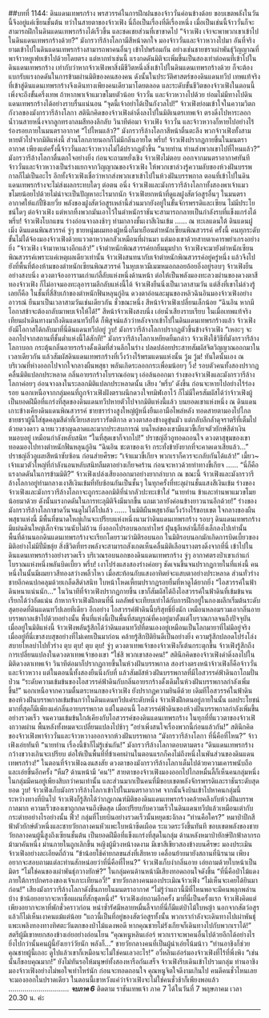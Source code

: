 ##บทที่ 1144: ดินแดนเทพรกร้าง
พรสวรรค์ในการฝึกฝนของจ้าววั่นค่อนข้างด้อย ขอบเขตพลังในวันนี้จึงอยู่แค่เซียนชั้นต้น
ทว่าในสายตาของจ้าวเฟิง นี่ถือเป็นเรื่องที่ดีเรื่องหนึ่ง เมื่อเป็นเช่นนี้จ้าววั่นก็จะสามารถฝึกในดินแดนเทพรกร้างได้เร็วขึ้น และชดเชยส่วนที่เขาขาดไป
“จ้าวเฟิง เจ้าจะพาพวกเขาเข้าไปในดินแดนเทพรกร้างด้วย?”
มังกรวารีล้างโลกามีสีหน้าตกใจ มองจ้าววั่นและจ้าวหวางไปมา
อันที่จริง ยามเข้าไปในดินแดนเทพรกร้างสามารถพาคนอื่นๆ เข้าไปพร้อมกัน อย่างเช่นชายชราเผ่าพันธุ์วิญญาณที่พาจ้าวหยูเฟยเข้าไปด้วยโดยตรง
แต่หากทำเช่นนี้ แรงกดดันมิติจะเพิ่มขึ้นเป็นสองเท่าต่อคนที่เข้าไปในดินแดนเทพรกร้าง
เท่ากับว่าหากจ้าวเฟิงพาสิ่งมีชีวิตหนึ่งสิ่งเข้าไปในดินแดนเทพรกร้างด้วย ก็จะต้องแบกรับแรงกดดันในการข้ามผ่านมิติของคนสองคน
ดังนั้นในประวัติศาสตร์ของดินแดนทวีป เทพแท้จริงที่เข้าสู่ดินแดนเทพรกร้างจึงเดินทางเพียงคนเดียวมาโดยตลอด
และระดับขั้นชีวิตของจ้าวเฟิงในตอนนี้เพิ่งจะถึงขั้นครึ่งเทพ ถ้าหากพาเจ้าแมวขโมยตัวน้อย จ้าววั่น และจ้าวหวางไปด้วย ย่อมไม่มีทางไปดินแดนเทพรกร้างได้อย่างราบรื่นแน่นอน
“จุดนี้เจ้าอย่าได้เป็นกังวลไป!”
จ้าวเฟิงย่อมเข้าใจในความวิตกกังวลของมังกรวารีล้างโลกา
สตินึกคิดของจ้าวเฟิงดำดิ่งลงไปในมิติเนตรเทพเจ้า ตรงดิ่งไปหาระลอกน้ำวนสายหนึ่งจากลูกทรงกลมสีทองลึกลับ
วินาทีต่อมา จ้าวเฟิง จ้าววั่น และจ้าวหวางก็หายไปอย่างไร้ร่องรอยภายในมนตราอากาศ
“ไปไหนแล้ว?”
มังกรวารีล้างโลกาสีหน้าตื่นตะลึง
พวกจ้าวเฟิงทั้งสามหายตัวไปจากมิติแห่งนี้ ส่วนโลกภายนอกก็ไม่มีกลิ่นอายใด
พรึ่บ!
จ้าวเฟิงปรากฏกายขึ้นในมนตราอากาศ เพียงแต่ครั้งนี้จ้าววั่นและจ้าวหวางไม่ได้ปรากฏตัวขึ้น
“นายท่าน ท่านส่งพวกเขาไปที่ไหนแล้ว?”
มังกรวารีล้างโลกาตื่นตกใจอย่างยิ่ง ก่อนจะถามหยั่งเชิง
จ้าวเฟิงไม่ตอบ ออกจากมนตราอากาศทันที
จ้าววั่นและจ้าวหวางเป็นร่างแยกจากวิญญาณของจ้าวเฟิง ให้พวกเขาล่วงรู้ความลับของห้วงฝันบรรพกาลก็ไม่เป็นอะไร
อีกทั้งจ้าวเฟิงเชื่อว่าหากส่งพวกเขาเข้าไปในห้วงฝันบรรพกาล ตอนที่เข้าไปในดินแดนเทพรกร้างจะไม่ส่งผลกระทบใดๆ ต่อตน
อนึ่ง จ้าวเฟิงและมังกรวารีล้างโลกาทั้งสองพาเจ้าแมวขโมยน้อยไปด้วยไม่น่าจะเป็นปัญหาอะไรมากนัก
จ้าวเฟิงยกหน้าที่ดูแลฝูงสัตว์อสูรอื่นๆ ในมนตราอากาศให้แก่ปี้ชิงเยวี่ย
พลังของฝูงสัตว์อสูรเหล่านี้ส่วนมากยังอยู่ในขั้นจักรพรรดิและเซียน ไม่มีประโยชน์ใดๆ ต่อจ้าวเฟิง แต่หากทิ้งพวกมันเอาไว้ในตำหนักราชันจะสามารถกลายเป็นกำลังรบที่แข็งแกร่งได้
พรึ่บ!
จ้าวเฟิงโบกแขน ร่างอ่อนจางลงช้าๆ ท่ามกลางชั้นเงาสีเงินเข้ม
……
ณ ทะเลแดนใต้ ดินแดนฝูเมิ่ง ดินแดนพิณสวรรค์
จู่ๆ ชายหนุ่มผมทองผู้หนึ่งก็มาเยือนตำหนักเซียนพิณสวรรค์
ครั้งนี้ คนทุกระดับขั้นไม่ได้จ้องมองจ้าวเฟิงด้วยแววตาหวาดกลัวเหมือนที่ผ่านมา แต่มองเขาด้วยสายตาเคารพยำเกรงอย่างยิ่ง
“จ้าวเฟิง เจ้ามาหานางอีกแล้ว!”
เจ้าตำหนักพิณสวรรค์ยกยิ้มมุมปาก
จ้าวเฟิงจะมายังตำหนักเซียนพิณสวรรค์เพราะแค่เหตุผลเดียวเท่านั้น
จ้าวเฟิงสนทนากับเจ้าตำหนักพิณสวรรค์อยู่ครู่หนึ่ง แล้วจึงไปยังที่พื้นที่ต้องห้ามของตำหนักเซียนพิณสวรรค์
ในหุบเหวมีเมฆหมอกลอยอ้อยอิ่งอยู่รอบๆ จ้าวเฟิงยืนอย่างสงบนิ่ง ดวงตาจ้องอารามเก่าแก่ลี้ลับแห่งหนึ่งด้านหน้า
ต่อให้เป็นพลังมองทะลวงผ่านของดวงตาสีทองจ้าวเฟิง ก็ไม่อาจมองทะลุอารามลึกลับแห่งนี้ได้
จ้าวเฟิงยืนนิ่งเป็นเวลาสามวัน
แต่สิ่งที่เขาไม่ล่วงรู้เลยก็คือ ในชั้นที่สี่สิบเก้าของตำหนักฟั่นหลุนกู่อิน ดวงตาอ่อนละมุนของหลิวฉินอินมองจ้าวเฟิงอย่างอาวรณ์ ยืนมาเป็นเวลาสามวันเช่นเดียวกัน
ชั่วขณะหนึ่ง สีหน้าจ้าวเฟิงเปลี่ยนเล็กน้อย
“ฉินอิน หากมีโอกาสข้าจะต้องกลับมาพบเจ้าให้ได้!”
สีหน้าจ้าวเฟิงสงบนิ่ง เอ่ยน้ำเสียงราบเรียบ
ในเมื่อเทพแท้จริงเทียนฝาเดินทางมาถึงดินแดนทวีปได้ ก็พิสูจน์แล้วว่าหลังจากเข้าไปในดินแดนเทพรกร้างแล้ว จ้าวเฟิงยังมีโอกาสได้กลับมาที่นี่ดินแดนทวีปอยู่
วูบ!
มังกรวารีล้างโลกาปรากฏตัวขึ้นข้างจ้าวเฟิง
“เหอะๆ จะออกไปจากสถานที่ชั้นต่ำแห่งนี้ได้สักที!”
มังกรวารีล้างโลกาเหยียดยิ้มกล่าว
จ้าวเฟิงใช้วิธีที่มังกรวารีล้างโลกาบอก กระตุ้นกลิ่นอายรกร้างดั้งเดิมที่ส่วนลึกในร่าง ปลดปล่อยประสาทสัมผัสจิตวิญญาณออกมาในเวลาเดียวกัน แล้วสัมผัสดินแดนเทพรกร้างที่เวิ้งว้างไร้พรมแดนแห่งนั้น
วู้ม วู้ม!
ทันใดนั้นเอง ณ บริเวณที่ห่างออกไปจากใจกลางผืนพสุธา พลันเกิดระลอกกระเพื่อมน้อยๆ
วิ้ง!
รอบตัวคนทั้งสองปรากฏคลื่นมิติแปลกประหลาด กลิ่นอายรกร้างโบราณอ่อนๆ เอ่อล้นออกมา
ร่างของจ้าวเฟิงและมังกรวารีล้างโลกาค่อยๆ อ่อนจางลงในระลอกมิติแปลกประหลาดนั้น เสียง ‘พรึ่บ’ ดังขึ้น ก่อนจะหายไปอย่างไร้ร่องรอย
นอกเหนือจากกลุ่มคนที่ถูกจ้าวเฟิงฝังตราผนึกดวงใจทมิฬเอาไว้ ก็ไม่มีใครสัมผัสได้ว่าจ้าวเฟิงผู้เป็นยอดฝีมือที่แกร่งที่สุดของดินแดนทวีปหายตัวไปจากมิติแห่งนี้แล้ว
บนยอดเขาแห่งหนึ่ง ณ ดินแดนเกาะข้างเคียงดินแดนพิณสวรรค์ ชายชราร่างสูงใหญ่ผู้หนึ่งยืนเอามือไพล่หลัง ทอดสายตามองไปไกล
ชายชราผู้นี้ใส่ชุดคลุมสีดำที่เงียบสงบราวรัตติกาล ดวงตาสองข้างดูขุ่นมัว แต่กลับลึกล้ำดุจราตรีที่เต็มไปด้วยดวงดาว ฉายแววชาญฉลาดและมากประสบการณ์
บนไหล่ของเขามีแมวขี้เกียจตัวยักษ์สีดำเงินหมอบอยู่ เหมือนกำลังหลับสนิท
“ในที่สุดเขาก็จากไป!”
ปราชญ์ลิ่วอูทอดถอนใจ
ดวงตาสุขุมของเขาทอดมองไปทางตำหนักฟั่นหลุนกู่อิน
“ฉินอิน ชะตาของเจ้า กระทั่งข้ายังยากที่จะคาดเดาเสียแล้ว…”
ปราชญ์ลิ่วอูเผยสีหน้าซับซ้อน ก่อนส่ายศีรษะ
“เจ้าแมวขี้เกียจ พวกเราก็ควรจะกลับกันได้แล้ว!”
เมี้ยว~
เจ้าแมวตัวใหญ่ที่กำลังนอนหลับสนิทลืมตาอย่างเกียจคร้าน ก่อนจะหาวด้วยท่าทางขี้เกียจ
……
“นี่ก็คือแรงกดดันในการข้ามมิติ?”
จ้าวเฟิงเปล่งเสียงออกมาอย่างยากลำบาก
ณ ขณะนี้ จ้าวเฟิงและมังกรวารีล้างโลกาอยู่ท่ามกลางเงาสีเงินเข้มที่ทับซ้อนกันเป็นชั้นๆ
ในทุกครั้งที่ทะลุผ่านชั้นแสงสีเงินเข้ม ร่างของจ้าวเฟิงและมังกรวารีล้างโลกาจะถูกระลอกมิติที่น่ากลัวปะทะเข้าใส่
“นายท่าน ข้าและท่านพาแมวขโมยน้อยมาด้วย ดังนั้นแรงกดดันในการทะลุมิติจึงมีมากขึ้น แถมเวลายังค่อนข้างยาวนานอีกด้วย!”
ร่างของมังกรวารีล้างโลกาขาดวิ่นจนดูไม่ได้ไปแล้ว
……
ในมิติผืนพสุธาอันเวิ้งว้างไร้ขอบเขต
ใจกลางของผืนพสุธาแห่งนี้ มีพื้นที่ขนาดใหญ่เกินจะเปรียบแห่งหนึ่งนามว่าดินแดนเทพรกร้าง
รอบๆ ดินแดนเทพรกร้างมีแผ่นดินใหญ่เล็กจำนวนนับไม่ถ้วน ยิ่งออกไปรอบนอกเท่าไหร่ ฝุ่นธุลีเหล่านี้ก็ยิ่งเล็กลงไปเท่านั้น
พื้นที่ด้านนอกดินแดนเทพรกร้างจะเรียกโดยรวมว่ามิติรอบนอก
ในมิติรอบนอกมักเกิดการบิดเบี้ยวของมิติอย่างไม่มีปี่มีขลุ่ย สิ่งชีวิตที่ทรงพลังจะสามารถสังเกตเห็นคลื่นมิติเลือนรางตรงดิ่งจากที่นี่ เข้าไปในดินแดนเทพรกร้างอย่างรวดเร็ว
บริเวณรอบนอกของดินแดนเทพรกร้าง จู่ๆ อากาศตรงป่าเขาเก่าแก่โบราณแห่งหนึ่งพลันบิดเบี้ยว
พรึ่บ!
เงาโปร่งแสงสองร่างค่อยๆ ชัดเจนขึ้นจนปรากฏกายในที่แห่งนี้
คนหนึ่งในนั้นมีผมยาวสีทองสว่างพลิ้วไหว เมื่อสะท้อนกับแสงอาทิตย์จะแสบตาอย่างประหลาด
ส่วนทั่วร่างชายอีกคนปกคลุมด้วยเกล็ดสีดำสนิท ใบหน้าโหดเหี้ยมปรากฏรอยยิ้มที่หาดูได้ยากยิ่ง
“ไอสวรรค์ในฟ้าดินหนาแน่นนัก…”
ในวินาทีที่จ้าวเฟิงปรากฏกายขึ้น เขาก็สัมผัสได้ถึงไอสวรรค์ในฟ้าดินที่เข้มข้นจนเรียกได้ว่าอัดแน่น
ถ้าหากจ้าวเฟิงฝึกตนที่นี่ ผลลัพธ์จะเทียบเท่าได้กับการฝึกอยู่ในกองผลึกเริ่มต้นระดับสุดยอดที่ดินแดนทวีปเลยทีเดียว
อีกอย่าง ไอสวรรค์ฟ้าดินนี้บริสุทธิ์ยิ่งนัก เหมือนหลอมรวมเอากลิ่นอายบรรพกาลเข้าไปด้วยอย่างนั้น
พื้นที่แห่งนี้เป็นพื้นที่สมบูรณ์ที่คงอยู่มาตั้งแต่โบราณกาลจนถึงปัจจุบัน
เมื่ออยู่ในมิติแห่งนี้ จ้าวเฟิงพลันรู้สึกได้ว่าดินแดนทวีปที่ตนเองอยู่เหมือนเป็นโลกมายาที่ไม่มีอยู่จริง เมื่ออยู่ที่นี่เขาสงบสุขอย่างที่ไม่เคยเป็นมาก่อน คล้ายรู้สึกปีติยินดีเป็นอย่างยิ่ง ความรู้สึกปลอดโปร่งโล่งสบายไหลบ่าไปทั่วร่าง
ตุบ ตุบ! ตุบ ตุบ!
จู่ๆ ดวงตาเทพเจ้าของจ้าวเฟิงก็เต้นกระตุกขึ้น
จ้าวเฟิงรู้สึกถึงการเปลี่ยนแปลงในดวงตาเทพเจ้าของเขา
“ใช่สิ พวกเขาสองคน!”
สตินึกคิดของจ้าวเฟิงดำดิ่งลงไปในมิติดวงตาเทพเจ้า วินาทีต่อมาก็ปรากฏกายขึ้นในห้วงฝันบรรพกาล
สองร่างตรงหน้าจ้าวเฟิงก็คือจ้าววั่นและจ้าวหวาง
แต่ในตอนนี้ทั้งสองยืนนิ่งกับที่ แล้วสัมผัสห้วงฝันบรรพกาลที่มีไอสวรรค์ฟ้าดินถาโถมปั่นป่วน
“ระดับความเข้มข้นของไอสวรรค์ฟ้าดินกับกลิ่นอายรกร้างดั้งเดิมในห้วงฝันบรรพกาลกำลังเพิ่มขึ้น!”
นอกเหนือจากความตื่นตระหนกของจ้าวเฟิง ยังปรากฏความยินดีด้วย
เดิมทีไอสวรรค์ในฟ้าดินของห้วงฝันบรรพกาลเข้มข้นกว่าในดินแดนทวีปแค่ระดับหนึ่ง จ้าวเฟิงฝึกตนอยู่ภายในนั้น ผลประโยชน์มากที่สุดก็มีเพียงแค่กลิ่นอายบรรพกาล
แต่ในตอนนี้ ไอสวรรค์ฟ้าดินของห้วงฝันบรรพกาลกำลังเพิ่มขึ้นอย่างรวดเร็ว จนความเข้มข้นใกล้เคียงกับไอสวรรค์ของดินแดนเทพรกร้าง
ในทุกที่ที่แววตาของจ้าวเฟิงกวาดผ่าน พื้นหลังทั้งหมดจะเปลี่ยนแปลงไปช้าๆ
“อย่าเพิ่งสนใจเรื่องพวกนี้ก่อนแล้วกัน!”
สตินึกคิดของจ้าวเฟิงพาจ้าววั่นและจ้าวหวางออกจากห้วงฝันบรรพกาล
“มังกรวารีล้างโลกา ที่นี่คือที่ไหน?”
จ้าวเฟิงเอ่ยทันที
“นายท่าน เรื่องนี้ข้าก็ไม่รู้เช่นกัน!”
มังกรวารีล้างโลกาตอบตามตรง
“ดินแดนเทพรกร้างกว้างขวางเกินจะเปรียบ ต่อให้เป็นพื้นที่ที่ข้าเคยผ่านในตอนแรกก็คงไม่ถึงหนึ่งในพันส่วนของดินแดนเทพรกร้าง!”
ในตอนที่จ้าวเฟิงฉงนสงสัย ดวงตาของมังกรวารีล้างโลกาเต็มไปด้วยความเคารพนับถือ และเอ่ยขึ้นอีกครั้ง
“หืม? ด้านหน้ามี ‘คน’!”
สายตาของจ้าวเฟิงมองออกไปไกลหมื่นลี้ก็เห็นคนกลุ่มหนึ่ง
ในกลุ่มมีคนอยู่เพียงสิบกว่าคนเท่านั้น และส่วนมากเป็นคนที่มีขอบเขตพลังจักรพรรดิและราชันระดับสุดยอด
วูบ!
จ้าวเฟิงเก็บมังกรวารีล้างโลกาเข้าไปในมนตราอากาศ จากนั้นจึงบินเข้าไปหาคนกลุ่มนี้
ระหว่างทางที่บินไป จ้าวเฟิงก็รู้สึกได้ว่ากฎเกณฑ์มิติของดินแดนเทพรกร้างคล้ายคลึงกับห้วงฝันบรรพกาลมาก ความเร็วของเขาถูกกดจนถึงขีดสุด เมื่อเปรียบกับความเร็วในดินแดนทวีปแล้วเหมือนเต่ากับกระต่ายอย่างไรอย่างนั้น
ฟิ้ว!
กลุ่มที่โบยบินอย่างรวดเร็วนั้นหยุดชะงักลง
“ท่านคือใคร?”
หมาป่าปีกสีฟ้าตัวยักษ์ตัวหนึ่งและชายวัยกลางคนหัวแพะใบหน้าซีดเผือด ระแวดระวังขึ้นทันที
ขอบเขตพลังของชายวัยกลางคนผู้นี้สูงถึงเซียนชั้นต้น เป็นยอดฝีมือที่แข็งแกร่งที่สุดในกลุ่ม
ด้านหลังหมาป่ายักษ์ปีกฟ้าลากรถม้ามาคันหนึ่ง ม่านภายในถูกเลิก­ขึ้น หญิงผู้มีวงหน้างดงาม มีเขาสีเขียวสองข้างบนศีรษะ มองประเมินจ้าวเฟิงอย่างละเอียดถี่ถ้วน
“ข้าน้อยใช้ค่ายกลขนส่งที่เสียหาย เคลื่อนย้ายมายังสถานที่นิรนาม เพียงอยากจะสอบถามแต่ละท่านสักหน่อยว่าที่นี่คือที่ไหน?”
จ้าวเฟิงเก็บงำกลิ่นอาย เอ่ยถามด้วยใบหน้าเป็นมิตร
“ไม่ใช่คนของเผ่าพันธุ์กวางยักษ์?”
ในกลุ่มคนด้านหน้ามีเสียงทอดถอนใจดังขึ้น
“ที่นี่คือป่าไม้แดงภายใต้การปกครองของเจ้าเกาะเทียนอวี่!”
ชายวัยกลางคนมองประเมิณจ้าวเฟิง
“ไม่เห็นจะเคยได้ยินมาก่อน!”
เสียงมังกรวารีล้างโลกาดังขึ้นภายในมนตราอากาศ
“ไม่รู้ว่าแถวนี้มีที่ไหนพอจะมีคนพลุกพล่านบ้าง ข้าน้อยอยากจะหาซื้อแผนที่สักชุดหนึ่ง!”
จ้าวเฟิงเอ่ยถามอีกครั้ง
มาที่นี่เป็นครั้งแรก จ้าวเฟิงคิดแต่เพียงอยากจะหาที่พักชั่วคราวก่อน
หนำซ้ำรัศมีหลายหมื่นลี้จากที่นี่ก็มีแต่ป่าไม้ใบหญ้า นอกจากสัตว์อสูรแล้วก็ไม่เห็นเงาคนแม้แต่น้อย
“แถวนี้เป็นที่อยู่ของสัตว์อสูรทั้งนั้น พวกเรากำลังจะเดินทางไปเผ่าพันธุ์แพะเพลิงทองทางทิศตะวันตกของป่าไม้แดงพอดี หากคุณชายไม่รังเกียจก็เดินทางไปกับพวกเราได้!”
สตรีผู้มีเขาหยกสองข้างเอ่ยอย่างอ่อนโยน
“คุณหนูหลินเอ๋อร์ พวกเราจะพาคนอื่นไปด้วยอีกได้อย่างไร ยิ่งไปกว่านั้นคนผู้นี้ยังเยาว์วัยนัก พลังก็…”
ชายวัยกลางคนที่เป็นผู้นำเอ่ยโน้มน้าว
“ท่านอาชิงก็ช่วยคุณชายผู้นี้เถอะ ดูไปแล้วเขาก็เหมือนจะไม่ใช่คนเลวอะไร!”
อวี่หลินเอ๋อร์มองจ้าวเฟิงที่ไร้ที่พึ่งพิง
“เช่นนั้นก็ขอบคุณมาก!”
ยังไม่ทันรอให้มนุษย์ทั้งสองหารือกันเสร็จ จ้าวเฟิงรีบเดินเข้าไปรวมกลุ่ม
ท่านอาชิงมองจ้าวเฟิงอย่างไม่พอใจเท่าไหร่นัก ก่อนจะทอดถอนใจ คุณหนูจิตใจดีงามเกินไป คนดีคนชั่วไหนเลยจะมองออกในปราดเดียว ในตอนนี้เขาหวังแค่ว่าจ้าวเฟิงจะไม่ใช่คนชั่วช้าก็เพียงพอแล้ว
..............................
***จบภาค 6***
ติดตาม ราชันเทพเจ้า ภาค 7 ได้ในวันที่ 7 พฤษภาคม เวลา 20.30 น. ค่ะ
*******************************